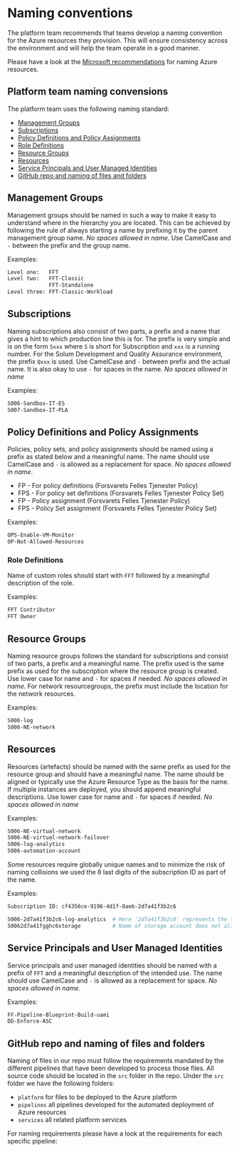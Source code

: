 # Naming conventions

The platform team recommends that teams develop a naming convention for the Azure resources they provision. This will ensure consistency across the environment and will help the team operate in a good manner.

Please have a look at the [Microsoft recommendations](https://docs.microsoft.com/en-us/azure/architecture/best-practices/naming-conventions ) for naming Azure resources.

## Platform team naming convensions

The platform team uses the following naming standard:

* [Management Groups](#management-groups)
* [Subscriptions](#subscriptions)
* [Policy Definitions and Policy Assignments](#policy-definitions-and-policy-assignments)
* [Role Definitions](#role-definitions)
* [Resource Groups](#resource-groups)
* [Resources](#resources)
* [Service Principals and User Managed Identities](#service-principals-and-user-managed-identities)
* [GitHub repo and naming of files and folders](#github-repo-and-naming-of-files-and-folders)

## Management Groups

Management groups should be named in such a way to make it easy to understand where in the hierarchy you are located. This can be achieved by following the rule of always starting a name by prefixing it by the parent management group name. *No spaces allowed in name*. Use CamelCase and `-` between the prefix and the group name.

Examples:

```sh
Level one:   FFT
Level two:   FFT-Classic
             FFT-Standalone
Level three: FFT-Classic-Workload
```

## Subscriptions

Naming subscriptions also consist of two parts, a prefix and a name that gives a hint to which production line this is for. The prefix is very simple and is on the form `Sxxx` where `S` is short for Subscription and `xxx` is a running number. For the Solum Development and Quality Assurance environment, the prefix `Qxxx` is used. Use CamelCase and `-` between prefix and the actual name. It is also okay to use `-` for spaces in the name. *No spaces allowed in name*

Examples:

```sh
S006-Sandbox-IT-ES
S007-Sandbox-IT-PLA
```

## Policy Definitions and Policy Assignments

Policies, policy sets, and policy assignments should be named using a prefix as stated below and a meaningful name. The name should use CamelCase and `-` is allowed as a replacement for space. *No spaces allowed in name*.

* FP - For policy definitions (Forsvarets Felles Tjenester Policy)
* FPS - For policy set definitions (Forsvarets Felles Tjenester Policy Set)
* FP - Policy assignment (Forsvarets Felles Tjenester Policy)
* FPS - Policy Set assignment (Forsvarets Felles Tjenester Policy Set)

Examples:

```sh
OPS-Enable-VM-Monitor
OP-Not-Allowed-Resources
```

### Role Definitions

Name of custom roles should start with `FFT` followed by a meaningful description of the role. 

Examples:

```sh
FFT Contributor
FFT Owner
```

## Resource Groups

Naming resource groups follows the standard for subscriptions and consist of two parts, a prefix and a meaningful name. The prefix used is the same prefix as used for the subscription where the resource group is created. Use lower case for name and `-` for spaces if needed. *No spaces allowed in name*. For network resourcegroups, the prefix must include the location for the network resources.

Examples:

```sh
S006-log
S006-NE-network
```

## Resources

Resources (artefacts) should be named with the same prefix as used for the resource group and should have a meaningful name. The name should be aligned or typically use the Azure Resource Type as the basis for the name. If multiple instances are deployed, you should append meaningful descriptions. Use lower case for name and `-` for spaces if needed. *No spaces allowed in name*

Examples:

```sh
S006-NE-virtual-network
S006-NE-virtual-network-failover
S006-log-analytics
S006-automation-account
```

Some resources require globally unique names and to minimize the risk of naming collisions we used the 8 last digits of the subscription ID as part of the name.

Examples:

```sh
Subscription ID: cf4356ce-9196-4d1f-8aeb-2d7a41f3b2c6

S006-2d7a41f3b2c6-log-analytics  # Here '2d7a41f3b2c6' represents the last 8 digits of the subscription ID
S0062d7a41fgghc6storage          # Name of storage account does not allow special characters like '-'
```

## Service Principals and User Managed Identities

Service principals and user managed identities should be named with a prefix of `FFT` and a meaningful description of the intended use. The name should use CamelCase and `-` is allowed as a replacement for space. *No spaces allowed in name*.

Examples:

```sh
FF-Pipeline-Blueprint-Build-uami
DD-Enforce-ASC
```

## GitHub repo and naming of files and folders

Naming of files in our repo must follow the requirements mandated by the different pipelines that have been developed to process those files. All source code should be located in the `src` folder in the repo. Under the `src` folder we have the following folders:

* `platform` for files to be deployed to the Azure platform
* `pipelines` all pipelines developed for the automated deployment of Azure resources
* `services` all related platform services

For naming requirements please have a look at the requirements for each specific pipeline:
